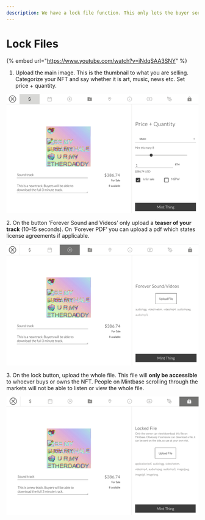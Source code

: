 ```yaml
---
description: We have a lock file function. This only lets the buyer see the file.
---
```


# Lock Files



{% embed url="https://www.youtube.com/watch?v=iNdqSAA3SNY" %}



1. Upload the main image. This is the thumbnail to what you are selling. Categorize your NFT and say whether it is art, music, news etc. Set price + quantity.

![](<../../../.gitbook/assets/Screenshot 2020-08-03 at 10.38.44.png>)

2\. On the button ‘Forever Sound and Videos’ only upload a **teaser of your track** (10–15 seconds). On ‘Forever PDF’ you can upload a pdf which states license agreements if applicable.

![](<../../../.gitbook/assets/Screenshot 2020-08-03 at 10.40.00.png>)

3\. On the lock button, upload the whole file. This file will **only be accessible** to whoever buys or owns the NFT. People on Mintbase scrolling through the markets will not be able to listen or view the whole file.

![](<../../../.gitbook/assets/Screenshot 2020-08-03 at 10.43.41.png>)
